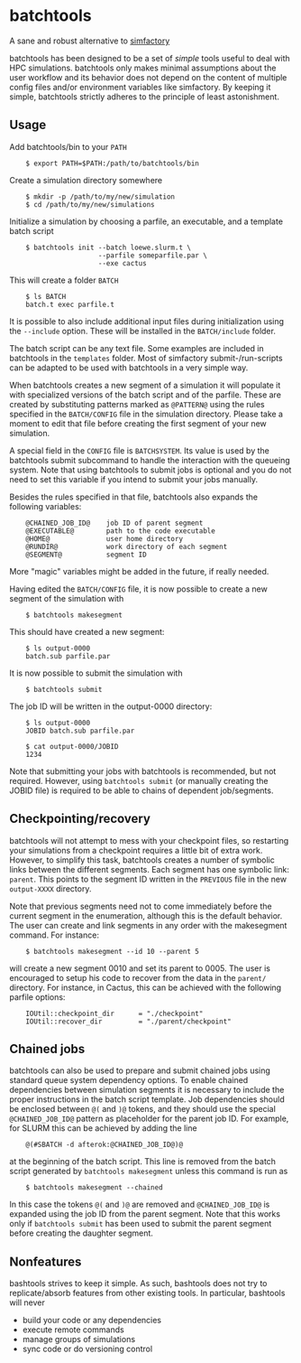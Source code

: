 batchtools
==========

A sane and robust alternative to [simfactory](http://simfactory.org/)

batchtools has been designed to be a set of *simple* tools useful to deal with
HPC simulations. batchtools only makes minimal assumptions about the user
workflow and its behavior does not depend on the content of multiple config
files and/or environment variables like simfactory. By keeping it simple,
batchtools strictly adheres to the principle of least astonishment.

Usage
-----

Add batchtools/bin to your `PATH`

~~~
    $ export PATH=$PATH:/path/to/batchtools/bin
~~~

Create a simulation directory somewhere

~~~
    $ mkdir -p /path/to/my/new/simulation
    $ cd /path/to/my/new/simulations
~~~

Initialize a simulation by choosing a parfile, an executable, and a template
batch script

~~~
    $ batchtools init --batch loewe.slurm.t \
                      --parfile someparfile.par \
                      --exe cactus
~~~

This will create a folder `BATCH`

~~~
    $ ls BATCH
    batch.t exec parfile.t
~~~

It is possible to also include additional input files during initialization
using the `--include` option. These will be installed in the `BATCH/include`
folder.

The batch script can be any text file. Some examples are included in batchtools
in the `templates` folder. Most of simfactory submit-/run-scripts can be
adapted to be used with batchtools in a very simple way.

When batchtools creates a new segment of a simulation it will populate it
with specialized versions of the batch script and of the parfile. These are
created by substituting patterns marked as `@PATTERN@` using the rules
specified in the `BATCH/CONFIG` file in the simulation directory. Please take a
moment to edit that file before creating the first segment of your new
simulation.

A special field in the `CONFIG` file is `BATCHSYSTEM`. Its value is used by the
batchtools submit subcommand to handle the interaction with the queueing
system. Note that using batchtools to submit jobs is optional and you do not
need to set this variable if you intend to submit your jobs manually.

Besides the rules specified in that file, batchtools also expands the following
variables:

~~~
    @CHAINED_JOB_ID@    job ID of parent segment
    @EXECUTABLE@        path to the code executable
    @HOME@              user home directory
    @RUNDIR@            work directory of each segment
    @SEGMENT@           segment ID
~~~

More "magic" variables might be added in the future, if really needed.

Having edited the `BATCH/CONFIG` file, it is now possible to create a new segment
of the simulation with

~~~
    $ batchtools makesegment
~~~

This should have created a new segment:

~~~
    $ ls output-0000
    batch.sub parfile.par
~~~

It is now possible to submit the simulation with

~~~
    $ batchtools submit
~~~

The job ID will be written in the output-0000 directory:

~~~
    $ ls output-0000
    JOBID batch.sub parfile.par

    $ cat output-0000/JOBID
    1234
~~~

Note that submitting your jobs with batchtools is recommended, but not
required. However, using `batchtools submit` (or manually creating the JOBID
file) is required to be able to chains of dependent job/segments.

Checkpointing/recovery
----------------------

batchtools will not attempt to mess with your checkpoint files, so restarting
your simulations from a checkpoint requires a little bit of extra work.
However, to simplify this task, batchtools creates a number of symbolic links
between the different segments. Each segment has one symbolic link: `parent`.
This points to the segment ID written in the `PREVIOUS` file in the new
`output-XXXX` directory.

Note that previous segments need not to come immediately before the current
segment in the enumeration, although this is the default behavior. The user
can create and link segments in any order with the makesegment command. For
instance:

~~~
    $ batchtools makesegment --id 10 --parent 5
~~~

will create a new segment 0010 and set its parent to 0005. The user is
encouraged to setup his code to recover from the data in the `parent/`
directory. For instance, in Cactus, this can be achieved with the following
parfile options:

~~~
    IOUtil::checkpoint_dir		= "./checkpoint"
    IOUtil::recover_dir			= "./parent/checkpoint"
~~~

Chained jobs
------------

batchtools can also be used to prepare and submit chained jobs using standard
queue system dependency options. To enable chained dependencies between
simulation segments it is necessary to include the proper instructions in the
batch script template. Job dependencies should be enclosed between `@(` and
`)@` tokens, and they should use the special `@CHAINED_JOB_ID@` pattern as
placeholder for the parent job ID. For example, for SLURM this can be achieved
by adding the line

~~~
    @(#SBATCH -d afterok:@CHAINED_JOB_ID@)@
~~~

at the beginning of the batch script. This line is removed from the batch script
generated by `batchtools makesegment` unless this command is run as

~~~
    $ batchtools makesegment --chained
~~~

In this case the tokens `@(` and `)@` are removed and `@CHAINED_JOB_ID@` is
expanded using the job ID from the parent segment. Note that this works only if
`batchtools submit` has been used to submit the parent segment before creating
the daughter segment.

Nonfeatures
-----------

bashtools strives to keep it simple. As such, bashtools does not try to
replicate/absorb features from other existing tools. In particular, bashtools
will never

* build your code or any dependencies
* execute remote commands
* manage groups of simulations
* sync code or do versioning control
